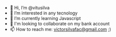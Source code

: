 - 👋 Hi, I’m @vitusilva
- 👀 I’m interested in any tecnology
- 🌱 I’m currently learning Javascript
- 💞️ I'm looking to collaborate on my bank account
- 📫 How to reach me: victorsilvafac@gmail.com ;)

<!---
vitusilva/vitusilva is a ✨ special ✨ repository because its `README.md` (this file) appears on your GitHub profile.
You can click the Preview link to take a look at your changes.
--->
